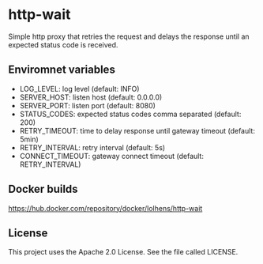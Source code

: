 # http-wait
Simple http proxy that retries the request and delays the response until an expected status code is received.

## Enviromnet variables
- LOG_LEVEL: log level (default: INFO)
- SERVER_HOST: listen host (default: 0.0.0.0)
- SERVER_PORT: listen port (default: 8080)
- STATUS_CODES: expected status codes comma separated (default: 200)
- RETRY_TIMEOUT: time to delay response until gateway timeout (default: 5min)
- RETRY_INTERVAL: retry interval (default: 5s)
- CONNECT_TIMEOUT: gateway connect timeout (default: RETRY_INTERVAL)

## Docker builds
https://hub.docker.com/repository/docker/lolhens/http-wait

## License
This project uses the Apache 2.0 License. See the file called LICENSE.
